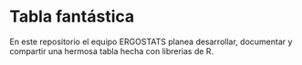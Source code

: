 # Tabla fantástica

En este repositorio el equipo ERGOSTATS planea desarrollar, documentar y compartir una hermosa tabla hecha con librerias de R.
